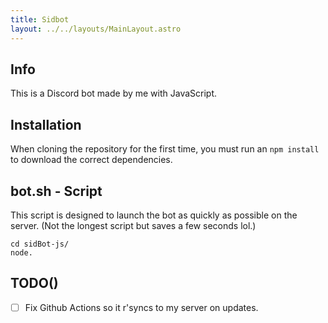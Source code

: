 ```yaml
---
title: Sidbot
layout: ../../layouts/MainLayout.astro
---
```


## Info
This is a Discord bot made by me with JavaScript.

## Installation
When cloning the repository for the first time, you must run an `npm install` to download the correct dependencies.

## bot.sh - Script
This script is designed to launch the bot as quickly as possible on the server. (Not the longest script but saves a few seconds lol.)

```
cd sidBot-js/
node.
```

## TODO()
- [ ] Fix Github Actions so it r'syncs to my server on updates.